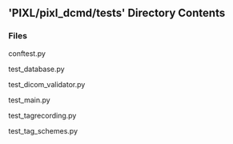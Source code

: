 ## 'PIXL/pixl_dcmd/tests' Directory Contents

### Files

conftest.py

test_database.py

test_dicom_validator.py

test_main.py

test_tagrecording.py

test_tag_schemes.py

